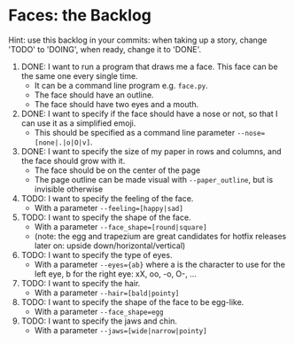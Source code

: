 # Faces: the Backlog

Hint: use this backlog in your commits: when taking up a story, change 'TODO' to 'DOING', when ready, change it to 'DONE'.

1. DONE: I want to run a program that draws me a face.  This face can be the same one every single time.
    * It can be a command line program e.g. `face.py`.
    * The face should have an outline.
    * The face should have two eyes and a mouth.
2. DONE: I want to specify if the face should have a nose or not, so that I can use it as a simplified emoji.
    * This should be specified as a command line parameter `--nose=[none|.|o|O|v]`.
3. DONE: I want to specify the size of my paper in rows and columns, and the face should grow with it.
    * The face should be on the center of the page
    * The page outline can be made visual with `--paper_outline`, but is invisible otherwise
4. TODO: I want to specify the feeling of the face.
    * With a parameter `--feeling=[happy|sad]`
5. TODO: I want to specify the shape of the face.
    * With a parameter `--face_shape=[round|square]`
    * (note: the egg and trapezium are great candidates for hotfix releases later on: upside down/horizontal/vertical)
6. TODO: I want to specify the type of eyes.
    * With a parameter `--eyes={ab}` where a is the character to use for the left eye, b for the right eye: xX, oo, -o, O-, ...
7. TODO: I want to specify the hair.
    * With a parameter `--hair=[bald|pointy]`
8. TODO: I want to specify the shape of the face to be egg-like.
    * With a parameter `--face_shape=egg`
9. TODO: I want to specify the jaws and chin.
    * With a parameter `--jaws=[wide|narrow|pointy]`
